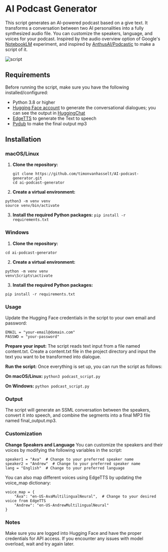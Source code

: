 # AI Podcast Generator

This script generates an AI-powered podcast based on a give text.
It transforms a conversation between two AI personalities into a fully synthesized audio file. You can customize the speakers, language, and voices for your podcast.
Inspired by the audio overview option of Google's [NotebookLM](https://notebooklm.google.com) experiment, and inspired by [AnthusAI/Podcastic](https://github.com/AnthusAI/Podcastic) to make a script of it.

![script](https://github.com/user-attachments/assets/04cb36b5-4090-4ac4-98a2-cb89512f5276)


  
## Requirements
Before running the script, make sure you have the following installed/configured:

- Python 3.8 or higher
- [Hugging Face account](https://huggingface.co/join) to generate the conversational dialogues; you can see the output in [HuggingChat](https://huggingface.co/chat/)
- [EdgeTTS](https://pypi.org/project/edge-tts/) to generate the Text to speech
- [Pydub](https://pypi.org/project/pydub/) to make the final output mp3

## Installation

### macOS/Linux

1. **Clone the repository:**
   ```
   git clone https://github.com/timonvanhasselt/AI-podcast-generator.git
   cd ai-podcast-generator
   ```

2. **Create a virtual environment:**
```
python3 -m venv venv
source venv/bin/activate
```

3. **Install the required Python packages:**
`pip install -r requirements.txt`

### Windows
1. **Clone the repository:**
```git clone https://github.com/timonvanhasselt/AI-podcast-generator.git
cd ai-podcast-generator
```
2. **Create a virtual environment:**

```
python -m venv venv
venv\Scripts\activate
```

3. **Install the required Python packages:**

`pip install -r requirements.txt`

### Usage

Update the Hugging Face credentials in the script to your own email and password:
```
EMAIL = "your-email@domain.com"
PASSWD = "your-password"
```

**Prepare your input:** 
The script reads text input from a file named content.txt. 
Create a content.txt file in the project directory and input the text you want to be transformed into dialogue.

**Run the script:** 
Once everything is set up, you can run the script as follows:

**On macOS/Linux:**
`python3 podcast_script.py`

**On Windows:**
`python podcast_script.py`


### Output
The script will generate an SSML conversation between the speakers, convert it into speech, and combine the segments into a final MP3 file named final_output.mp3.

### Customization

**Change Speakers and Language**
You can customize the speakers and their voices by modifying the following variables in the script:

```
speaker1 = "Ava"  # Change to your preferred speaker name
speaker2 = "Andrew"  # Change to your preferred speaker name
lang = "English"  # Change to your preferred language
```

You can also map different voices using EdgeTTS by updating the voice_map dictionary:

```
voice_map = {
    "Ava": "en-US-AvaMultilingualNeural",  # Change to your desired voice from EdgeTTS
    "Andrew": "en-US-AndrewMultilingualNeural"
}
```


### Notes
Make sure you are logged into Hugging Face and have the proper credentials for API access.
If you encounter any issues with model overload, wait and try again later.
